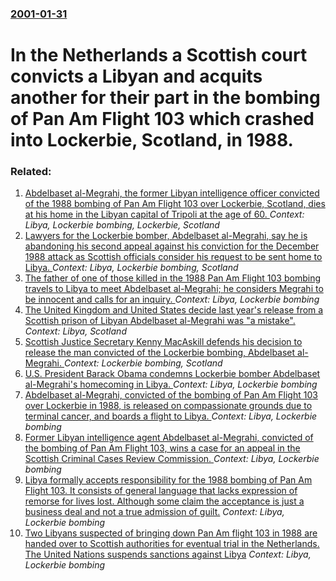### [2001-01-31](/news/2001/01/31/index.md)

#  In the Netherlands a Scottish court convicts a Libyan and acquits another for their part in the bombing of Pan Am Flight 103 which crashed into Lockerbie, Scotland, in 1988.




### Related:

1. [Abdelbaset al-Megrahi, the former Libyan intelligence officer convicted of the 1988 bombing of Pan Am Flight 103 over Lockerbie, Scotland, dies at his home in the Libyan capital of Tripoli at the age of 60. ](/news/2012/05/20/abdelbaset-al-megrahi-the-former-libyan-intelligence-officer-convicted-of-the-1988-bombing-of-pan-am-flight-103-over-lockerbie-scotland-d.md) _Context: Libya, Lockerbie bombing, Lockerbie, Scotland_
2. [ Lawyers for the Lockerbie bomber, Abdelbaset al-Megrahi, say he is abandoning his second appeal against his conviction for the December 1988 attack as Scottish officials consider his request to be sent home to Libya. ](/news/2009/08/14/lawyers-for-the-lockerbie-bomber-abdelbaset-al-megrahi-say-he-is-abandoning-his-second-appeal-against-his-conviction-for-the-december-198.md) _Context: Libya, Lockerbie bombing, Scotland_
3. [The father of one of those killed in the 1988 Pan Am Flight 103 bombing travels to Libya to meet Abdelbaset al-Megrahi; he considers Megrahi to be innocent and calls for an inquiry. ](/news/2010/09/20/the-father-of-one-of-those-killed-in-the-1988-pan-am-flight-103-bombing-travels-to-libya-to-meet-abdelbaset-al-megrahi-he-considers-megrahi.md) _Context: Libya, Lockerbie bombing_
4. [The United Kingdom and United States decide last year's release from a Scottish prison of Libyan Abdelbaset al-Megrahi was "a mistake". ](/news/2010/07/16/the-united-kingdom-and-united-states-decide-last-year-s-release-from-a-scottish-prison-of-libyan-abdelbaset-al-megrahi-was-a-mistake.md) _Context: Libya, Scotland_
5. [ Scottish Justice Secretary Kenny MacAskill defends his decision to release the man convicted of the Lockerbie bombing, Abdelbaset al-Megrahi. ](/news/2009/08/24/scottish-justice-secretary-kenny-macaskill-defends-his-decision-to-release-the-man-convicted-of-the-lockerbie-bombing-abdelbaset-al-megrah.md) _Context: Lockerbie bombing, Scotland_
6. [ U.S. President Barack Obama condemns Lockerbie bomber Abdelbaset al-Megrahi's homecoming in Libya. ](/news/2009/08/21/u-s-president-barack-obama-condemns-lockerbie-bomber-abdelbaset-al-megrahi-s-homecoming-in-libya.md) _Context: Libya, Lockerbie bombing_
7. [ Abdelbaset al-Megrahi, convicted of the bombing of Pan Am Flight 103 over Lockerbie in 1988, is released on compassionate grounds due to terminal cancer, and boards a flight to Libya. ](/news/2009/08/20/abdelbaset-al-megrahi-convicted-of-the-bombing-of-pan-am-flight-103-over-lockerbie-in-1988-is-released-on-compassionate-grounds-due-to-te.md) _Context: Libya, Lockerbie bombing_
8. [ Former Libyan intelligence agent Abdelbaset al-Megrahi, convicted of the bombing of Pan Am Flight 103, wins a case for an appeal in the Scottish Criminal Cases Review Commission. ](/news/2007/06/28/former-libyan-intelligence-agent-abdelbaset-al-megrahi-convicted-of-the-bombing-of-pan-am-flight-103-wins-a-case-for-an-appeal-in-the-sco.md) _Context: Libya, Lockerbie bombing_
9. [ Libya formally accepts responsibility for the 1988 bombing of Pan Am Flight 103. It consists of general language that lacks expression of remorse for lives lost. Although some claim the acceptance is just a business deal and not a true admission of guilt.](/news/2003/08/15/libya-formally-accepts-responsibility-for-the-1988-bombing-of-pan-am-flight-103-it-consists-of-general-language-that-lacks-expression-of-r.md) _Context: Libya, Lockerbie bombing_
10. [ Two Libyans suspected of bringing down Pan Am flight 103 in 1988 are handed over to Scottish authorities for eventual trial in the Netherlands. The United Nations suspends sanctions against Libya](/news/1999/04/5/two-libyans-suspected-of-bringing-down-pan-am-flight-103-in-1988-are-handed-over-to-scottish-authorities-for-eventual-trial-in-the-netherla.md) _Context: Libya, Lockerbie bombing_
